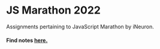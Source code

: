 # JS Marathon 2022
Assignments pertaining to JavaScript Marathon by iNeuron.  

#### Find notes [here.](https://thekaranatic.notion.site/Core-Javascript-Marathon-iNeuron-33bb7c31fec842a6a8bbf148de34343e)
